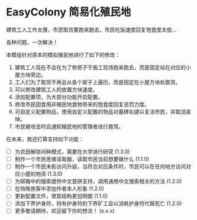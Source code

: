 # EasyColony 简易化殖民地

建筑工人工作太慢，市民取货要跑来跑去，市民吃饭速度回复饱食度太低...

各种问题，一次解决！

本模组针对原本的模拟殖民地进行了如下的修改：

1. 建筑工人现在不会在为了修房子于施工现场跑来跑去，而是固定站在对应的小屋方块旁边。
2. 工人们为了取货不再会从各个架子上遍历，而是固定在小屋方块处取货。
3. 可以修改建筑工人的放置方块速度。
4. 添加配置项，为大部分功能开启配置。
5. 修改市民因食用非殖民地食物带来的饱食度回复惩罚力度。 
6. 可自定义配置物品，使用自定义配置的物品对墓碑右键以复活市民，并取消哀悼。
7. 市民被攻击时会通知殖民地的管理者进行救驾。

在未来，我还打算支持如下功能：

- [ ] 为农田解锁间种模式，需要在大学进行研究 (1.3.0)
- [ ] 制作一个市民思维读取器，读取市民当前想要做什么 (1.1.0)
- [ ] 制作一个市民末影访问升级，当符合对应条件时，市民可以在任何地方访问对应小屋的物资 (1.3.0)
- [ ] 为邮箱中的搜索提供中文首拼支持，调用通用中文搜索相关的方法 (1.2.0)
- [ ] 在特殊旅客中添加作者本人形象 (1.2.0)
- [ ] 更新配置文件，使其结构更加明朗 (1.1.0)
- [ ] 添加下界护身符，持有护身符的下界矿工会以消耗护身符代替死亡 (1.2.0)
- [ ] 更多敬请期待，欢迎留下你的想法！ (x.x.x)